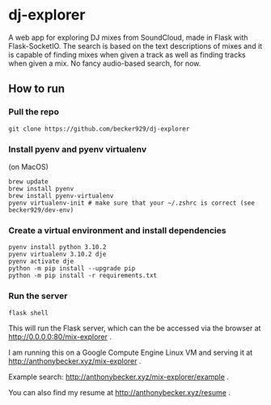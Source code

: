 # dj-explorer

A web app for exploring DJ mixes from SoundCloud, made in Flask with Flask-SocketIO. The search is based on the text descriptions of mixes and it is capable of finding mixes when given a track as well as finding tracks when given a mix. No fancy audio-based search, for now.



## How to run

### Pull the repo

```
git clone https://github.com/becker929/dj-explorer
```

### Install pyenv and pyenv virtualenv

(on MacOS)

```
brew update
brew install pyenv
brew install pyenv-virtualenv
pyenv virtualenv-init # make sure that your ~/.zshrc is correct (see becker929/dev-env)
```

### Create a virtual environment and install dependencies

```
pyenv install python 3.10.2
pyenv virtualenv 3.10.2 dje
pyenv activate dje
python -m pip install --upgrade pip     
python -m pip install -r requirements.txt
```

### Run the server

```
flask shell
```

This will run the Flask server, which can the be accessed via the browser at http://0.0.0.0:80/mix-explorer . 



I am running this on a Google Compute Engine Linux VM and serving it at http://anthonybecker.xyz/mix-explorer . 

Example search: http://anthonybecker.xyz/mix-explorer/example .

You can also find my resume at http://anthonybecker.xyz/resume . 


